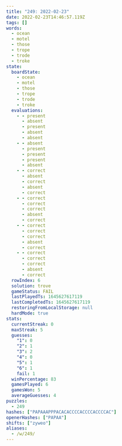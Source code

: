 ```yaml
---
title: "249: 2022-02-23"
date: 2022-02-23T14:46:57.119Z
tags: []
words:
  - ocean
  - motel
  - those
  - trope
  - trode
  - troke
state:
  boardState:
    - ocean
    - motel
    - those
    - trope
    - trode
    - troke
  evaluations:
    - - present
      - absent
      - present
      - absent
      - absent
    - - absent
      - present
      - present
      - present
      - absent
    - - correct
      - absent
      - correct
      - absent
      - correct
    - - correct
      - correct
      - correct
      - absent
      - correct
    - - correct
      - correct
      - correct
      - absent
      - correct
    - - correct
      - correct
      - correct
      - absent
      - correct
  rowIndex: 6
  solution: trove
  gameStatus: FAIL
  lastPlayedTs: 1645627617119
  lastCompletedTs: 1645627617119
  restoringFromLocalStorage: null
  hardMode: true
stats:
  currentStreak: 0
  maxStreak: 5
  guesses:
    "1": 0
    "2": 1
    "3": 2
    "4": 0
    "5": 1
    "6": 1
    fail: 1
  winPercentage: 83
  gamesPlayed: 6
  gamesWon: 5
  averageGuesses: 4
puzzles:
  - 249
hashes: ["PAPAAAPPPACACACCCCACCCCACCCCAC"]
openerHashes: ["PAPAA"]
shifts: ["zyweo"]
aliases:
  - /w/249/
---
```

<!-- more -->
